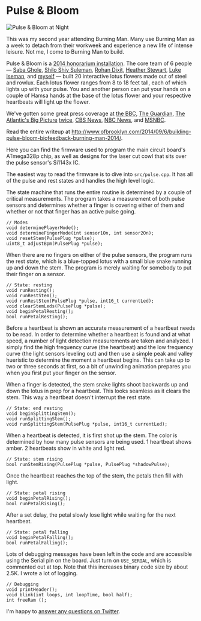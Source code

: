 # Pulse & Bloom

![Pulse & Bloom at Night](http://static.newsblur.com.s3.amazonaws.com/ofbrooklyn/Pulse%20%26%20Bloom%20-%20Night.jpg)

This was my second year attending Burning Man. Many use Burning Man as a week to detach from their workweek and experience a new life of intense leisure. Not me, I come to Burning Man to build.

Pulse & Bloom is a [2014 honorarium installation](http://www.burningman.com/installations/art_honor.html). The core team of 6 people — [Saba Ghole](https://twitter.com/sabarani), [Shilo Shiv Suleman](https://twitter.com/shilo1221), [Rohan Dixit](https://twitter.com/rd108), [Heather Stewart](https://www.facebook.com/heather.stewart.3388), [Luke Iseman](https://twitter.com/liseman), and [myself](http://twitter.com/samuelclay) — built 20 interactive lotus flowers made out of steel and rowlux. Each lotus flower ranges from 8 to 18 feet tall, each of which lights up with your pulse. You and another person can put your hands on a couple of Hamsa hands at the base of the lotus flower and your respective heartbeats will light up the flower.

We've gotten some great press coverage at [the BBC](http://www.bbc.com/news/in-pictures-29059374), [The Guardian](http://www.theguardian.com/artanddesign/gallery/2014/sep/06/photography-new-york-fashion-gaza-islamic-state?CMP=fb_gu), [The Atlantic's Big Picture](http://www.theatlantic.com/infocus/2014/09/burning-man-2014/100802/#img07) [twice](http://www.theatlantic.com/infocus/2014/09/burning-man-2014/100802/#img22), [CBS News](http://www.cbsnews.com/pictures/burning-man-2014/9/), [NBC News](http://www.nbcnews.com/pop-culture/pop-culture-news/desert-dwellers-burning-man-festival-full-swing-n192541#ember903), and [MSNBC](http://on.msnbc.com/1qkUN4c).

Read the entire writeup at http://www.ofbrooklyn.com/2014/09/6/building-pulse-bloom-biofeedback-burning-man-2014/.

Here you can find the firmware used to program the main circuit board's ATmega328p chip, as well as designs for the laser cut cowl that sits over the pulse sensor's Si1143x IC. 

The easiest way to read the firmware is to dive into `src/pulse.cpp`. It has all of the pulse and rest states and handles the high level logic.

The state machine that runs the entire routine is determined by a couple of critical measurements. The program takes a measurement of both pulse sensors and determines whether a finger is covering either of them and whether or not that finger has an active pulse going.

    // Modes
    void determinePlayerMode();
    void determineFingerMode(int sensor1On, int sensor2On);
    void resetStem(PulsePlug *pulse);
    uint8_t adjustBpm(PulsePlug *pulse);
    
When there are no fingers on either of the pulse sensors, the program runs the rest state, which is a blue-topped lotus with a small blue snake running up and down the stem. The program is merely waiting for somebody to put their finger on a sensor.

    // State: resting
    void runResting();
    void runRestStem();
    void runRestStem(PulsePlug *pulse, int16_t currentLed);
    void clearStemLeds(PulsePlug *pulse);
    void beginPetalResting();
    bool runPetalResting();

Before a heartbeat is shown an accurate measurement of a heartbeat needs to be read. In order to determine whether a heartbeat is found and at what speed, a number of light detection measurements are taken and analyzed. I simply find the high frequency curve (the heartbeat) and the low frequency curve (the light sensors leveling out) and then use a simple peak and valley hueristic to determine the moment a heartbeat begins. This can take up to two or three seconds at first, so a bit of unwinding animation prepares you when you first put your finger on the sensor.

When a finger is detected, the stem snake lights shoot backwards up and down the lotus in prep for a heartbeat. This looks seamless as it clears the stem. This way a heartbeat doesn't interrupt the rest state.

    // State: end resting
    void beginSplittingStem();
    void runSplittingStem();
    void runSplittingStem(PulsePlug *pulse, int16_t currentLed);

When a heartbeat is detected, it is first shot up the stem. The color is determined by how many pulse sensors are being used. 1 heartbeat shows amber. 2 heartbeats show in white and light red.

    // State: stem rising
    bool runStemRising(PulsePlug *pulse, PulsePlug *shadowPulse);

Once the heartbeat reaches the top of the stem, the petals then fill with light.

    // State: petal rising
    void beginPetalRising();
    bool runPetalRising();

After a set delay, the petal slowly lose light while waiting for the next heartbeat.

    // State: petal falling
    void beginPetalFalling();
    bool runPetalFalling();

Lots of debugging messages have been left in the code and are accessible using the Serial pin on the board. Just turn on `USE_SERIAL`, which is commented out at top. Note that this increases binary code size by about 2.5K. I wrote a lot of logging.

    // Debugging
    void printHeader();
    void blink(int loops, int loopTime, bool half);
    int freeRam ();

I'm happy to [answer any questions on Twitter](https://twitter.com/samuelclay).
